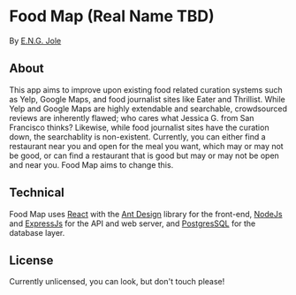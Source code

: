 # Food Map (Real Name TBD)
By [E.N.G. Jole](https://engjole.net)
## About
This app aims to improve upon existing food related curation systems such as Yelp, Google Maps, and food journalist sites like Eater and Thrillist. While Yelp and Google Maps are highly extendable and searchable, crowdsourced reviews are inherently flawed; who cares what Jessica G. from San Francisco thinks? Likewise, while food journalist sites have the curation down, the searchablity is non-existent. Currently, you can either find a restaurant near you and open for the meal you want, which may or may not be good, or can find a restaurant that is good but may or may not be open and near you. Food Map aims to change this.
## Technical
Food Map uses [React](https://reactjs.org) with the [Ant Design](https://ant.design) library for the front-end, [NodeJs](https://nodejs.org) and [ExpressJs](https://expressjs.com) for the API and web server, and [PostgresSQL](https://www.postgresql.org) for the database layer.
## License
Currently unlicensed, you can look, but don't touch please!
